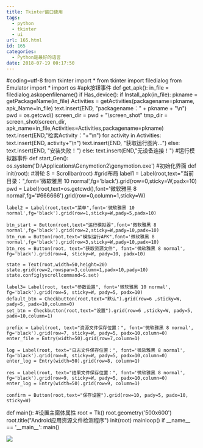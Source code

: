 ```yaml
---
title: Tkinter窗口使用
tags:
  - python
  - tkinter
  - ui
url: 165.html
id: 165
categories:
  - Python是最好的语言
date: 2018-07-19 00:17:50
---
```


#coding=utf-8
from tkinter import *
from tkinter import filedialog
from Emulator import *
import os
#apk按钮事件
def get_apk():
    in_file = filedialog.askopenfilename()
    if Has_device():
        if Install\_apk(in\_file):
            pkname = getPackageName(in_file)
            Activities = getActivities(packagename=pkname, apk\_Name=in\_file)
            text.insert(END, "packagename：" + pkname + "\\n")
            pwd = os.getcwd()
            screen\_dir = pwd + "\\screen\_shot"
            tmp\_dir = screen\_shot(screen\_dir, apk\_name=in_file,Activities=Activities,packagename=pkname)
            text.insert(END,"检索Activity："+"\\n")
            for activity in Activities:
                text.insert(END, activity+"\\n")
            text.insert(END, "获取运行图片...")
        else:
            text.insert(END, "安装失败！")
    else:
        text.insert(END,"无设备连接！")
#运行模拟器事件
def start_Gen():
    os.system('D:\\Applications\\Genymotion2\\genymotion.exe')
#初始化界面
def init(root):
    #滑轮
    S = Scrollbar(root)
    #grid布局
    label1 = Label(root,text="当前目录：",font='微软雅黑 10 normal',fg='black').grid(row=0,sticky=W,padx=10)
    pwd = Label(root,text=os.getcwd(),font='微软雅黑 8 normal',fg='#666666').grid(row=0,column=1,sticky=W)
    
    label2 = Label(root,text="菜单",font='微软雅黑 10 normal',fg='black').grid(row=1,sticky=W,pady=5,padx=10)
    
    btn_start = Button(root,text="运行模拟器",font='微软雅黑 8 normal',fg='black').grid(row=2,sticky=W,pady=10,padx=10)
    btn_run = Button(root,text="模拟运行APK",font='微软雅黑 8 normal',fg='black').grid(row=3,sticky=W,pady=10,padx=10)
    btn_res = Button(root, text="获取资源文件", font='微软雅黑 8 normal', fg='black').grid(row=4, sticky=W, pady=10, padx=10)
   
    state = Text(root,width=50,height=20)
    state.grid(row=2,rowspan=3,column=1,padx=10,pady=10)
    state.config(yscrollcommand=S.set)
    
    label3= Label(root, text="参数设置", font='微软雅黑 10 normal', fg='black').grid(row=5, sticky=W, pady=5, padx=10)
    default_btn = Checkbutton(root,text="默认").grid(row=6 ,sticky=W, pady=5, padx=10,column=0)
    set_btn = Checkbutton(root,text="设置").grid(row=6 ,sticky=W, pady=5, padx=10,column=1)
    
    prefix = Label(root, text="资源文件保存位置：", font='微软雅黑 8 normal', fg='black').grid(row=7, sticky=W, pady=5, padx=10,column=0)
    enter_file = Entry(width=50).grid(row=7,column=1)
    
    log = Label(root, text="日志文件保存位置：", font='微软雅黑 8 normal', fg='black').grid(row=8, sticky=W, pady=5, padx=10,column=0)
    enter_log = Entry(width=50).grid(row=8, column=1)
    
    res = Label(root, text="结果文件保存位置：", font='微软雅黑 8 normal', fg='black').grid(row=9, sticky=W, pady=5, padx=10,column=0)
    enter_log = Entry(width=50).grid(row=9, column=1)
    
    confirm = Button(root,text="保存设置").grid(row=10, pady=5, padx=10, sticky=W)
def main():
    #设置主窗体属性
    root = Tk()
    root.geometry('500x600')
    root.title("Android应用资源文件检测程序")
    init(root)
    mainloop()
if \_\_name\_\_ == '\_\_main\_\_':
    main()

![](http://www.booleanln.cn/blog/wp-content/uploads/2018/07/TIM图片20180719001631.png)